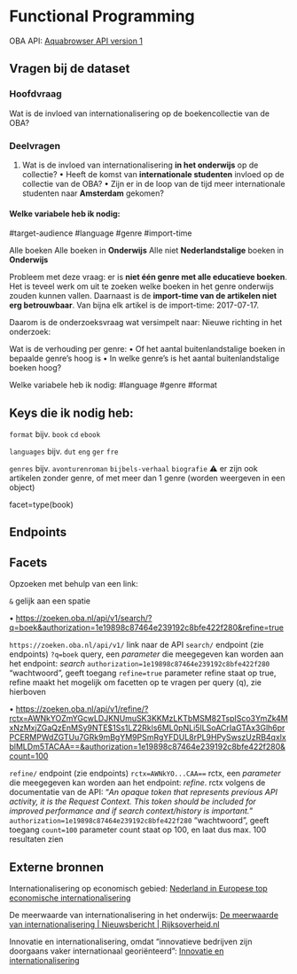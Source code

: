 # Functional Programming

OBA API: [Aquabrowser API version 1](https://zoeken.oba.nl/api/v1/#/schema)

## Vragen bij de dataset

### Hoofdvraag

Wat is de invloed van internationalisering op de boekencollectie van de OBA?

### Deelvragen

1.  Wat is de invloed van internationalisering **in het onderwijs** op de collectie?
    • Heeft de komst van **internationale studenten** invloed op de collectie van de OBA?
    • Zijn er in de loop van de tijd meer internationale studenten naar **Amsterdam** gekomen?

#### Welke variabele heb ik nodig:

#target-audience #language #genre #import-time

Alle boeken
Alle boeken in **Onderwijs**
Alle niet **Nederlandstalige** boeken in **Onderwijs**

Probleem met deze vraag: er is **niet één genre met alle educatieve boeken**. Het is teveel werk om uit te zoeken welke boeken in het genre onderwijs zouden kunnen vallen.
Daarnaast is de **import-time van de artikelen niet erg betrouwbaar**. Van bijna elk artikel is de import-time: 2017-07-17.

Daarom is de onderzoeksvraag wat versimpelt naar:
Nieuwe richting in het onderzoek:

Wat is de verhouding per genre:
• Of het aantal buitenlandstalige boeken in bepaalde genre’s hoog is
• In welke genre’s is het aantal buitenlandstalige boeken hoog?

Welke variabele heb ik nodig:
#language #genre #format

## Keys die ik nodig heb:

`format` bijv. `book` `cd` `ebook`

`languages` bijv. `dut` `eng` `ger` `fre`

`genres` bijv. `avonturenroman` `bijbels-verhaal` `biografie` ⚠️ er zijn ook artikelen zonder genre, of met meer dan 1 genre (worden weergeven in een object)

facet=type(book)

## Endpoints

## Facets

Opzoeken met behulp van een link:

`&` gelijk aan een spatie

• https://zoeken.oba.nl/api/v1/search/?q=boek&authorization=1e19898c87464e239192c8bfe422f280&refine=true

`https://zoeken.oba.nl/api/v1/` link naar de API
`search/` endpoint (zie endpoints)
`?q=boek` query, een _parameter_ die meegegeven kan worden aan het endpoint: _search_
`authorization=1e19898c87464e239192c8bfe422f280` “wachtwoord”, geeft toegang
`refine=true` parameter refine staat op true, refine maakt het mogelijk om facetten op te vragen per query (q), zie hierboven

• https://zoeken.oba.nl/api/v1/refine/?rctx=AWNkYOZmYGcwLDJKNUmuSK3KKMzLKTbMSM82TspISco3YmZk4MxNzMxjZGaQzEnMSy9NTE$1Ss1LZ2Rkls6ML0pNLi5ILSoACrIaGTAx3Glh6prPCERMPWdZGTUu7GRk9mBgYM9PSmRgYFDUL8rPL9HPySwszUzRB4qxlxblMLDm5TACAA==&authorization=1e19898c87464e239192c8bfe422f280&count=100

`refine/` endpoint (zie endpoints)
`rctx=AWNkYO...CAA==` rctx, een _parameter_ die meegegeven kan worden aan het endpoint: _refine_. rctx volgens de documentatie van de API: “_An opaque token that represents previous API activity, it is the Request Context. This token should be included for improved performance and if search context/history is important._”
`authorization=1e19898c87464e239192c8bfe422f280` “wachtwoord”, geeft toegang
`count=100` parameter count staat op 100, en laat dus max. 100 resultaten zien

## Externe bronnen

Internationalisering op economisch gebied: [Nederland in Europese top economische internationalisering](https://www.cbs.nl/nl-nl/achtergrond/2014/38/nederland-in-europese-top-economische-internationalisering)

De meerwaarde van internationalisering in het onderwijs: [De meerwaarde van internationalisering | Nieuwsbericht | Rijksoverheid.nl](https://www.rijksoverheid.nl/actueel/nieuws/2018/06/04/de-meerwaarde-van-internationalisering)

Innovatie en internationalisering, omdat “innovatieve bedrijven
zijn doorgaans vaker internationaal georiënteerd”: [Innovatie en internationalisering](https://www.cbs.nl/nl-nl/achtergrond/2018/13/innovatie-en-internationalisering)
